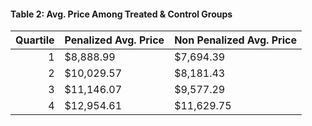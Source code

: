 #### **Table 2: Avg. Price Among Treated & Control Groups**

|   Quartile | Penalized Avg. Price   | Non Penalized Avg. Price   |
|-----------:|:-----------------------|:---------------------------|
|          1 | $8,888.99              | $7,694.39                  |
|          2 | $10,029.57             | $8,181.43                  |
|          3 | $11,146.07             | $9,577.29                  |
|          4 | $12,954.61             | $11,629.75                 |